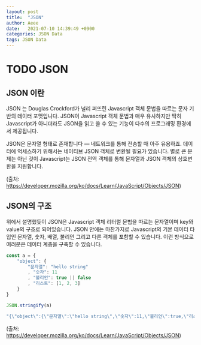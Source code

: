 ```yaml
---
layout: post
title:  "JSON"
author: Aeee
date:   2021-07-10 14:39:49 +0900
categories: JSON Data
tags: JSON Data
---
```


# TODO JSON

## JSON 이란

JSON 는 Douglas Crockford가 널리 퍼뜨린 Javascript 객체 문법을 따르는 문자 기반의 데이터 포맷입니다. 
JSON이 Javascript 객체 문법과 매우 유사하지만 딱히 Javascript가 아니더라도 JSON을 읽고 쓸 수 있는 기능이 다수의 프로그래밍 환경에서 제공됩니다.

JSON은 문자열 형태로 존재합니다 — 네트워크를 통해 전송할 때 아주 유용하죠. 
데이터에 억세스하기 위해서는 네이티브 JSON 객체로 변환될 필요가 있습니다. 
별로 큰 문제는 아닌 것이 Javascript는 JSON 전역 객체를 통해 문자열과 JSON 객체의 상호변환을 지원합니다.


(출처: https://developer.mozilla.org/ko/docs/Learn/JavaScript/Objects/JSON)

## JSON의 구조

위에서 설명했듯이 JSON은 Javascript 객체 리터럴 문법을 따르는 문자열이며 key와 value의 구조로 되어있습니다.
JSON 안에는 마찬가지로 Javascript의 기본 데이터 타입인 문자열, 숫자, 배열, 불리언 그리고 다른 객체를 포함할 수 있습니다. 
이런 방식으로 여러분은 데이터 계층을 구축할 수 있습니다.

```javascript
const a = {
    "object": {
        "문자열": "hello string"
        , "숫자": 11
        , "불리언": true || false
        , "리스트": [1, 2, 3]
    }
}

JSON.stringify(a)

"{\"object\":{\"문자열\":\"hello string\",\"숫자\":11,\"불리언\":true,\"리스트\":[1,2,3]}}"
```


(출처: https://developer.mozilla.org/ko/docs/Learn/JavaScript/Objects/JSON)